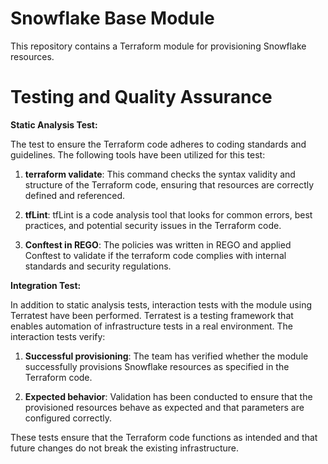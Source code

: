 # Snowflake Base Module
This repository contains a Terraform module for provisioning Snowflake resources.

# Testing and Quality Assurance

**Static Analysis Test:**

The test to ensure the Terraform code adheres to coding standards and guidelines. The following tools have been utilized for this test:

1. **terraform validate**: This command checks the syntax validity and structure of the Terraform code, ensuring that resources are correctly defined and referenced.

2. **tfLint**: tfLint is a code analysis tool that looks for common errors, best practices, and potential security issues in the Terraform code.

3. **Conftest in REGO**: The policies was written in REGO and applied Conftest to validate if the terraform code complies with internal standards and security regulations.


**Integration Test:**

In addition to static analysis tests, interaction tests with the module using Terratest have been performed. Terratest is a testing framework that enables automation of infrastructure tests in a real environment. The interaction tests verify:

1. **Successful provisioning**: The team has verified whether the module successfully provisions Snowflake resources as specified in the Terraform code.

2. **Expected behavior**: Validation has been conducted to ensure that the provisioned resources behave as expected and that parameters are configured correctly.

These tests ensure that the Terraform code functions as intended and that future changes do not break the existing infrastructure.